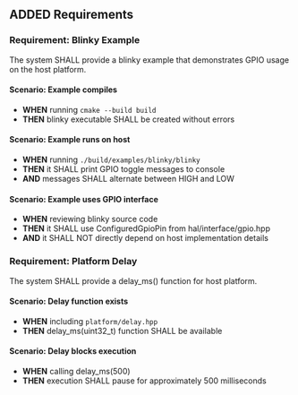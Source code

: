 ## ADDED Requirements

### Requirement: Blinky Example

The system SHALL provide a blinky example that demonstrates GPIO usage on the host platform.

#### Scenario: Example compiles
- **WHEN** running `cmake --build build`
- **THEN** blinky executable SHALL be created without errors

#### Scenario: Example runs on host
- **WHEN** running `./build/examples/blinky/blinky`
- **THEN** it SHALL print GPIO toggle messages to console
- **AND** messages SHALL alternate between HIGH and LOW

#### Scenario: Example uses GPIO interface
- **WHEN** reviewing blinky source code
- **THEN** it SHALL use ConfiguredGpioPin from hal/interface/gpio.hpp
- **AND** it SHALL NOT directly depend on host implementation details

### Requirement: Platform Delay

The system SHALL provide a delay_ms() function for host platform.

#### Scenario: Delay function exists
- **WHEN** including `platform/delay.hpp`
- **THEN** delay_ms(uint32_t) function SHALL be available

#### Scenario: Delay blocks execution
- **WHEN** calling delay_ms(500)
- **THEN** execution SHALL pause for approximately 500 milliseconds
